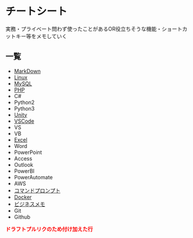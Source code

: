 # チートシート
実務・プライベート問わず使ったことがあるOR役立ちそうな機能・ショートカットキー等をメモしていく

## 一覧
- [MarkDown](MarkDown.md)
- [Linux](Linux.md)
- [MySQL](MySQL.md)
- [PHP](PHP.md)
- C#
- Python2
- Python3
- [Unity](Unity.md)
- [VSCode](VSCode.md)
- VS
- VB
- [Excel](Excel.md)
- Word
- PowerPoint
- Access
- Outlook
- PowerBI
- PowerAutomate
- AWS
- [コマンドプロンプト](CMD.md)
- [Docker](Docker.md)
- [ビジネスメモ](business.md)
- Git
- Github

<strong style="color:red;">ドラフトプルリクのため付け加えた行</strong>